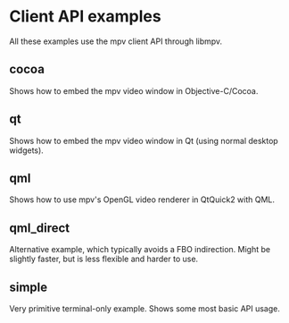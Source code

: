 Client API examples
===================

All these examples use the mpv client API through libmpv.

cocoa
-----

Shows how to embed the mpv video window in Objective-C/Cocoa.

qt
--

Shows how to embed the mpv video window in Qt (using normal desktop widgets).

qml
---

Shows how to use mpv's OpenGL video renderer in QtQuick2 with QML.

qml_direct
----------

Alternative example, which typically avoids a FBO indirection. Might be
slightly faster, but is less flexible and harder to use.

simple
------

Very primitive terminal-only example. Shows some most basic API usage.
